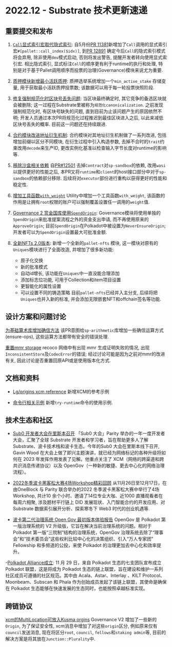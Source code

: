 # 2022.12 - Substrate 技术更新速递

## 重要提交和发布
1. [`Call`显式索引宏取代隐式索引](https://github.com/paritytech/substrate/pull/12894): 自5月份[PR 11381](https://github.com/paritytech/substrate/pull/11381)新增加了`Call`调用的显式索引宏`#[pallet::call_index($idx)]`, 到[PR 12891](https://github.com/paritytech/substrate/pull/12891) 确定今后`Call`的隐式索引模式将会弃用, 除非使用`dev`模式启动, 否则将发出警告, 提醒开发者转向使用显式索引宏. 相比隐式索引, 显式标注`Call`的顺序更有利于runtime的执行和处理, 特别是对于基于Pallet调用顺序而投票的治理(Governance)模块来说尤为重要. 

2. [质押模块新增最小活跃质押](https://github.com/paritytech/substrate/pull/12889): 质押选举系统增加一个`min_active_stake` 存储变量, 用于获取最小活跃质押投票数; 该数据可以用于每一轮投票快照阶段.

3. [修复强制规范化时区块号丢失问题](https://github.com/paritytech/substrate/pull/12949): 当区块最终确定时, 其它竞争的备选区块就会被删除; 这一过程在Substrate里被称为`规范化canonicalization`. 之前发现强制规范化时, 有区块号缺失的问题, 直到目前为止该问题产生的原因依然不明; 开发人员通过本次PR将规范化过程推迟到最佳区块进入之后, 以此来减低区块号丢失的概率. 目前这一问题还在持续跟进.

4. [合约模块改进地址衍生机制](https://github.com/paritytech/substrate/pull/12883): 合约模块对其地址衍生机制做了一系列改进, 包括增加前缀以区分不同模块, 在衍生过程中引入构造参数, 去掉不合时的`trait`约束改用`decode`来生产ID, 更改实例化基准以检查输入字节长度对runtime的影响等.

5. [移除沙盒相关依赖](https://github.com/paritytech/substrate/pull/12852) 自[PR#12501](https://github.com/paritytech/substrate/pull/12501) 去掉`Contract`对`sp-sandbox`的依赖, 改用`wasi`以提供更好的性能之后, 本PR又将`runtime`和`client`的host接口部分中对于`sp-sandbox`的依赖部分移除. 后续将对`executor`部份进行重构以获得更好的性能和稳定性. 

6. [增加工具函数`with_weight`](https://github.com/paritytech/substrate/pull/12848) Utility中增加一个工具函数`with_weight`, 该函数的作用是让拥有`root`权限的账户可以强制覆盖设置任一调用的`weight`值.

7. [Governance 2 赏金国库使用`SpendOrigin`](https://github.com/paritytech/substrate/pull/12808): Governance模块将使用单独的`SpendOrigin`来批准提案流程之外的资金支出申请, 而不再使用原来的`ApproveOrigin`;  目前`SpendOrigin`在Polkadot中被设置为`NeverEnsureOrigin`; 开发者可以为`SpendOrigin`设置最大可批准金额. 

8. [全新NFTs 2.0版本](https://github.com/paritytech/substrate/pull/12765): 新增一个全新的`pallet-nfts` 模块, 这一模块对原有的`Uniques`模块进行了全面改造, 并增加了很多新功能: 
    - 原子化交换
    - 新的批准模式
    - 自动id增长, 该功能在`Uniques`中一直没能合理添加
    - 添加标志位功能, 可用于Collection和item项目设置
    - 更智能化的属性设置
    - 可以设置不同的铸造策略
目前`pallet-nfts`已经并入主分支, 后续将把`Uniques`也并入新的标准, 并会添加无限嵌套NFT和offchain签名等功能. 

## 设计方案和问题讨论

[为基础算术库增加确信方法](https://github.com/paritytech/substrate/pull/12967) 该PR意图给`sp-arithmetic`库增加一些确信运算方式(ensure-ops), 这些运算方法都带有安全的错误处理. 

[重置mmr storage](https://github.com/paritytech/substrate/pull/12915) recoco 网络中有出现 mmr 生成证明失败的情况, 出现`InconsistentStore`及`CodecError`的错误; 经过讨论可能是因为之前对mmr的改进有关, 因此讨论是否重置回原API或是使用版本化方式. 

## 文档和资料

- [Lg/origins xcm reference](https://github.com/substrate-developer-hub/substrate-docs/pull/1663) 新增XCM的参考示例

- [命令行相关示例](https://github.com/substrate-developer-hub/substrate-docs/pull/1655) 新增`try-runtime`命令的使用示例.


## 技术生态和社区

- [Sub0 开发者大会在里斯本召开](https://mp.weixin.qq.com/s/fwB8PYP0a-_OOMpPdOtEqg) 「Sub0 大会」Parity 举办的一年一度开发者大会，汇聚了全球 Substrate 开发者和学习者，旨在帮助更多人了解 Substrate、波卡技术栈和波卡生态。今年的Sub0 大会在里斯本线下召开, Gavin Wood 在大会上做了即兴主题演讲，就已经为网络标记的各种升级将如何在 2023 年发挥作用发表了见解。他重点关注了 XCM（网络的跨渠道和跨共识消息传递协议）以及 OpenGov（一种新的敏捷、更去中心化的网络治理流程）。

- [2022冬季波卡黑客松大赛4场Workshop精彩回顾](https://mp.weixin.qq.com/s/DQkfVmxFSjYsSF3DLehDig) 从11月26日至12月17日，在由OneBlock 与 Parity 联合举办的2022 冬季波卡黑客松大赛中举行了4场Workshop, 共计10 余个小时、邀请了14位专业大咖、近1000 直播观看者在每周六相聚, 涉及题材平行链上 DID 发展现状、入门智能合约的开发应用、对 Substrate 数据索引展开分析、探索寒冬下 Web3 时代的创业机遇等.   

- [波卡第二代治理系统 Open Gov 最初版本体验报告](https://mp.weixin.qq.com/s/jAgSBS3XzssfyWdhHSCXrg) OpenGov 是 Polkadot 第一版治理系统的 V2 升级版，它旨在解决当前治理系统的问题。相对于 Polkadot 第一版“三院制”结构的治理系统，OpenGov 治理系统去除了“理事会”和“技术委员会”这些权利比较中心化的决策组织、引入“万人专家团” Fellowship 和多频道的公投，来使 Polkadot 的治理更加去中心化和效率提升。

-[Polkadot Alliance成立](https://medium.com/kilt-protocol/on-chain-polkadot-alliance-formed-to-recognize-ecosystem-contributors-and-establish-community-da8431183db7): 11 月 29 日，来自 Polkadot 生态的七支团队宣布成立 Polkadot 联盟，这是将成为 Polkadot 生态的链上联盟，旨在建设和维护一系列社区成员可遵循的社区规范。其中由 Acala、Astar、Interlay 、KILT Protocol、Moonbeam、Subscan 和 Phala 作为创始成员发起了该链上联盟，其使命是确保在 Polkadot 生态能够在快速发展的生态同时，也能按照卓越标准实现。


## 跨链协议
[xcm的MultiLocation可放入Kusma orgins](https://github.com/paritytech/polkadot/pull/6273) Governance V2 增加了一些新的`Origin`, 为了保证安全性, xcm消息中增加了对这些`origin`区分, 例如原来仅有`council`发送消息, 现在将区分`root`, `council`, `fellows`和`staking admin`等, 目前的解决方案是将其放在`Junction::Plurality`中. 

